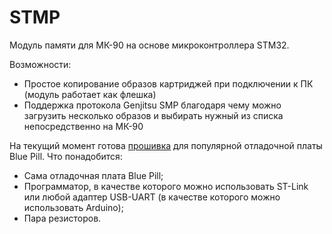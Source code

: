 # STMP
Модуль памяти для МК-90 на основе микроконтроллера STM32.

Возможности:
- Простое копирование образов картриджей при подключении к ПК (модуль работает как флешка)
- Поддержка протокола Genjitsu SMP благодаря чему можно загрузить несколько образов и выбирать нужный из списка непосредственно на МК-90

На текущий момент готова [прошивка](https://github.com/azya52/stmp/stmp) для популярной отладочной платы Blue Pill.
Что понадобится:
- Сама отладочная плата Blue Pill;
- Программатор, в качестве которого можно использовать ST-Link или любой адаптер USB-UART (в качестве которого можно использовать Arduino);
- Пара резисторов.

